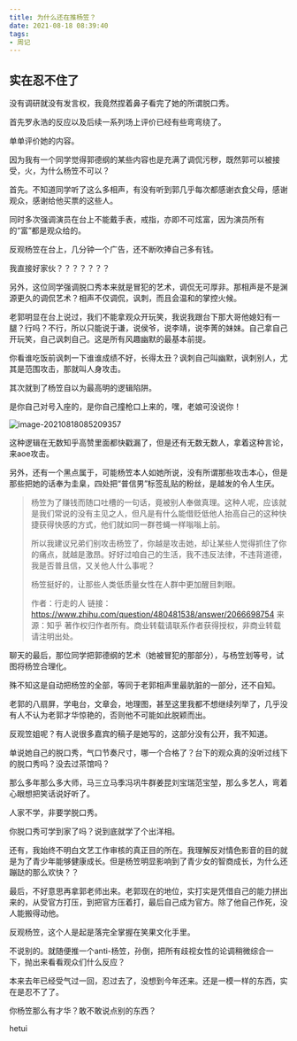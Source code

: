 ```yaml
---
title: 为什么还在推杨笠？
date: 2021-08-18 08:39:40
tags:
- 周记
---
```


## 实在忍不住了

没有调研就没有发言权，我竟然捏着鼻子看完了她的所谓脱口秀。



首先罗永浩的反应以及后续一系列场上评价已经有些弯弯绕了。



单单评价她的内容。



因为我有一个同学觉得郭德纲的某些内容也是充满了调侃污秽，既然郭可以被接受，火，为什么杨笠不可以？

首先。不知道同学听了这么多相声，有没有听到郭几乎每次都感谢衣食父母，感谢观众，感谢给他买票的这些人。

同时多次强调演员在台上不能戴手表，戒指，亦即不可炫富，因为演员所有的“富”都是观众给的。



反观杨笠在台上，几分钟一个广告，还不断吹捧自己多有钱。

我直接好家伙？？？？？？？



另外，这位同学强调脱口秀本来就是冒犯的艺术，调侃无可厚非。那相声是不是渊源更久的调侃艺术？相声不仅调侃，讽刺，而且会温和的掌控火候。

老郭明显在台上说过，我们不能拿观众开玩笑，我说我跟台下那大哥他媳妇有一腿？行吗？不行，所以只能说于谦，说侯爷，说李靖，说李菁的妹妹。自己拿自己开玩笑，自己讽刺自己。这是所有风趣幽默的最基本前提。



你看谁吃饭前讽刺一下谁谁成绩不好，长得太丑？讽刺自己叫幽默，讽刺别人，尤其是范围攻击，那就叫人身攻击。



其次就到了杨笠自以为最高明的逻辑陷阱。

是你自己对号入座的，是你自己撞枪口上来的，嘿，老娘可没说你！

![image-20210818085209357](https://bat-blog.oss-cn-beijing.aliyuncs.com/image-20210818085209357.png)

这种逻辑在无数知乎高赞里面都快戳漏了，但是还有无数无数人，拿着这种言论，来aoe攻击。



另外，还有一个黑点属于，可能杨笠本人如她所说，没有所谓那些攻击本心，但是那些把她的话奉为圭臬，四处把“普信男”标签乱贴的粉丝，是越发的令人生厌。

> 杨笠为了赚钱而随口吐槽的一句话，竟被别人奉做真理。这种人呢，应该就是我们常说的没有主见之人，但凡是有什么能借贬低他人抬高自己的这种快捷获得快感的方式，他们就如同一群苍蝇一样嗡嗡上前。
>
> 所以我建议兄弟们别攻击杨笠了，你越是攻击她，却让某些人觉得抓住了你的痛点，就越是激昂。好好过咱自己的生活，我不违反法律，不违背道德，我是否普且信，又关他人什么事呢？
>
> 杨笠挺好的，让那些人类低质量女性在人群中更加醒目刺眼。
>
> 
>
> 作者：行走的人
> 链接：https://www.zhihu.com/question/480481538/answer/2066698754
> 来源：知乎
> 著作权归作者所有。商业转载请联系作者获得授权，非商业转载请注明出处。



聊天的最后，那位同学把郭德纲的艺术（她被冒犯的那部分），与杨笠划等号，试图将杨笠合理化。

殊不知这是自动把杨笠的全部，等同于老郭相声里最肮脏的一部分，还不自知。

老郭的八扇屏，学电台，文章会，地理图，甚至这里我都不想继续列举了，几乎没有人不认为老郭才华惊艳的，否则他不可能如此脱颖而出。

反观笠姐呢？有人说很多嘉宾的稿子是她写的，这部分没有公开，我不知道。

单说她自己的脱口秀，气口节奏尺寸，哪一个合格了？台下的观众真的没听过线下的脱口秀吗？没去过茶馆吗？

那么多年那么多大师，马三立马季冯巩牛群姜昆刘宝瑞范宝堃，那么多艺人，弯着心眼想把笑话说好听了。

人家不学，非要学脱口秀。

你脱口秀可学到家了吗？说到底就学了个出洋相。



还有，我始终不明白文艺工作审核的真正目的所在。我理解反对情色影音的目的就是为了青少年能够健康成长。但是杨笠明显影响到了青少女的智商成长，为什么还蹦跶的那么欢快？？



最后，不好意思再拿郭老师出来。老郭现在的地位，实打实是凭借自己的能力拼出来的，从受官方打压，到把官方压着打，最后自己成为官方。除了他自己作死，没人能搬得动他。

反观杨笠，这个人是起是落完全掌握在笑果文化手里。

不说别的。就随便推一个anti-杨笠，孙倒，把所有歧视女性的论调稍微综合一下，抛出来看看观众们什么反应？



本来去年已经受气过一回，忍过去了，没想到今年还来。还是一模一样的东西，实在是忍不了了。

你杨笠那么有才华？敢不敢说点别的东西？

hetui
